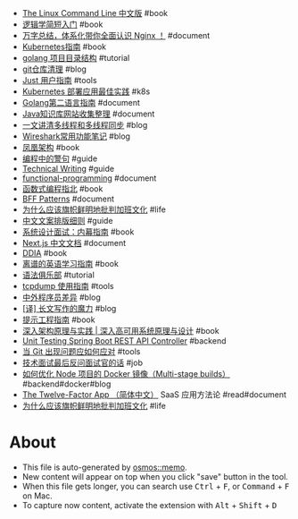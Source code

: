- [The Linux Command Line 中文版](https://www.kancloud.cn/thinkphp/linux-command-line/39431) #book
- [逻辑学简短入门](https://wxflogic.gitbook.io/logic/) #book
- [万字总结，体系化带你全面认识 Nginx ！](https://juejin.cn/post/6942607113118023710) #document
- [Kubernetes指南](https://kubernetes.feisky.xyz) #book
- [golang 项目目录结构](https://makeoptim.com/golang/standards/project-layout/) #tutorial
- [git仓库清理](https://juejin.cn/post/7024922528514572302) #blog
- [Just 用户指南](https://just.systems/man/zh/) #tools
- [Kubernetes 部署应用最佳实践](https://www.haxi.cc/archives/kubernetes-deploy-a-service-best-practice.html) #k8s
- [Golang第二语言指南](https://nanmu.me/zh-cn/posts/2021/way-to-go/) #document
- [Java知识库网站收集整理](https://www.wxy97.com/archives/0248581d-12c6-4468-a04f-c8824faa7118) #document
- [一文讲清多线程和多线程同步](https://tech.meituan.com/2024/07/19/multi-threading-and-multi-thread-synchronization.html) #blog
- [Wireshark常用功能笔记](https://www.ilikejobs.com/posts/wireshark/) #blog
- [凤凰架构](https://icyfenix.cn/summary/) #book
- [编程中的警句](https://www.cs.yale.edu/homes/perlis-alan/quotes.html) #guide
- [Technical Writing](https://developers.google.com/tech-writing) #guide
- [functional-programming](https://github.com/hemanth/functional-programming-jargon) #document
- [函数式编程指北](https://llh911001.gitbooks.io/mostly-adequate-guide-chinese/content/) #book
- [BFF Patterns](https://bff-patterns.com/) #document
- [为什么应该旗帜鲜明地批判加班文化](https://farer.org/2019/02/03/peopleware/) #life
- [中文文案排版细则](https://dawner.top/posts/chinese-copywriting-rules/) #guide
- [系统设计面试：内幕指南](https://learning-guide.gitbook.io/system-design-interview/) #book
- [Next.js 中文文档](https://nextjscn.org/docs/getting-started/installation) #document
- [DDIA](https://vonng.gitbooks.io/ddia-cn/content/) #book
- [离谱的英语学习指南](https://babyyoung.gitbook.io/english-level-up-tips/) #book
- [语法俱乐部](https://llwslc.github.io/grammar-club/content/Preface.html) #tutorial
- [tcpdump 使用指南](https://www.cnblogs.com/wongbingming/p/13212306.html) #tools
- [中外程序员差异](https://catcoding.me/p/diff/) #blog
- [[译] 长文写作的魔力](https://arthurchiao.github.io/blog/writing-is-magic-zh/) #blog
- [提示工程指南](https://www.promptingguide.ai/zh) #book
- [深入架构原理与实践 | 深入高可用系统原理与设计](https://www.thebyte.com.cn/) #book
- [Unit Testing Spring Boot REST API Controller](https://www.javaguides.net/2024/09/unit-testing-spring-boot-rest-api.html) #backend
- [当 Git 出现问题应如何应对](https://github.com/k88hudson/git-flight-rules/blob/master/README_zh-CN.md) #tools
- [技术面试最后反问面试官的话](https://github.com/perklet/reverse-interview-zh) #job
- [如何优化 Node 项目的 Docker 镜像（Multi-stage builds）](https://juejin.cn/post/6991689670027542564) #backend#docker#blog
- [The Twelve-Factor App （简体中文）](https://12factor.net/zh_cn/) SaaS 应用方法论 #read#document
- [为什么应该旗帜鲜明地批判加班文化](https://farer.org/2019/02/03/peopleware/) #life

# About

- This file is auto-generated by [osmos::memo](https://github.com/osmoscraft/osmosmemo).
- New content will appear on top when you click "save" button in the tool.
- When this file gets longer, you can search use <kbd>Ctrl</kbd> + <kbd>F</kbd>, or <kbd>Command</kbd> + <kbd>F</kbd> on Mac.
- To capture now content, activate the extension with <kbd>Alt</kbd> + <kbd>Shift</kbd> + <kbd>D</kbd>
